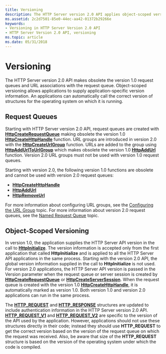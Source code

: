 ```yaml
---
title: Versioning
description: The HTTP Server version 2.0 API applies object-scoped versioning to determine the version of the API.
ms.assetid: 2c2d7501-85e0-44ec-aa42-01372b29266e
keywords:
- Versioning in HTTP Server Version 2.0 API
- HTTP Server Version 2.0 API, versioning
ms.topic: article
ms.date: 05/31/2018
---
```


# Versioning

The HTTP Server version 2.0 API makes obsolete the version 1.0 request queues and URL associations with the request queue. Object-scoped versioning allows applications to supply application-specific version information. An applications can automatically call the correct version of structures for the operating system on which it is running.

## Request Queues

Starting with HTTP Server version 2.0 API, request queues are created with [**HttpCreateRequestQueue**](/windows/desktop/api/Http/nf-http-httpcreaterequestqueue) making obsolete the version 1.0 [**HttpCreateHttpHandle**](/windows/desktop/api/Http/nf-http-httpcreatehttphandle) function. URL groups are introduced in version 2.0 with the [**HttpCreateUrlGroup**](/windows/desktop/api/Http/nf-http-httpcreateurlgroup) function. URLs are added to the group using [**HttpAddUrlToUrlGroup**](/windows/desktop/api/Http/nf-http-httpaddurltourlgroup) which makes obsolete the version 1.0 [**HttpAddUrl**](/windows/desktop/api/Http/nf-http-httpaddurl) function. Version 2.0 URL groups must not be used with version 1.0 request queues.

Starting with version 2.0, the following version 1.0 functions are obsolete and cannot be used with version 2.0 request queues:

-   [**HttpCreateHttpHandle**](/windows/desktop/api/Http/nf-http-httpcreatehttphandle)
-   [**HttpAddUrl**](/windows/desktop/api/Http/nf-http-httpaddurl)
-   [**HttpRemoveUrl**](/windows/desktop/api/Http/nf-http-httpremoveurl)

For more information about configuring URL groups, see the [Configuring the URL Group](configuring-the-url-group.md) topic. For more information about version 2.0 request queues, see the [Named Request Queue](named-request-queue.md) topic.

## Object-Scoped Versioning

In version 1.0, the application supplies the HTTP Server API version in the call to [**HttpInitialize**](/windows/desktop/api/Http/nf-http-httpinitialize). The version information is accepted only from the first application that called **HttpInitialize** and is applied to all the HTTP Server API applications in the same process. Starting with the version 2.0 API, the global version information supplied in the call to **HttpInitialize** is not used. For version 2.0 applications, the HTTP Server API version is passed in the Version parameter when the request queue or server session is created by [**HttpCreateRequestQueue**](/windows/desktop/api/Http/nf-http-httpcreaterequestqueue) or [**HttpCreateServerSession**](/windows/desktop/api/Http/nf-http-httpcreateserversession). When the request queue is created with the version 1.0 [**HttpCreateHttpHandle**](/windows/desktop/api/Http/nf-http-httpcreatehttphandle), it is automatically marked as version 1.0. Both version 1.0 and version 2.0 applications can run in the same process.

The [**HTTP\_REQUEST**](https://msdn.microsoft.com/en-us/library/Aa364545(v=VS.85).aspx) and [**HTTP\_RESPONSE**](http-response.md) structures are updated to include authentication information in the HTTP Server version 2.0 API. [**HTTP\_REQUEST\_V1**](/windows/desktop/api/Http/ns-http-http_request_v1) and [**HTTP\_REQUEST\_V2**](/windows/desktop/api/Http/ns-http-http_request_v2) are specific to the version of the API used by the application. However, applications should not use these structures directly in their code; instead they should use **HTTP\_REQUEST** to get the correct version based on the version of the request queue on which the request was received. Also, be aware that size of the **HTTP\_REQUEST** structure is based on the version of the operating system under which the code is compiled.

 

 





